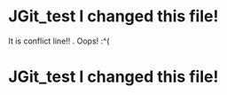 # JGit_test I changed this file!
It is conflict line!!
.
Oops! :^(
# JGit_test I changed this file!
